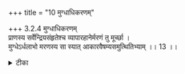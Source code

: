 +++
title = "10 मुग्धाधिकरणम्"

+++
3.2.4 मुग्धाधिकरणम्  
प्राणस्य सर्वेन्द्रियसंहृतेश्च व्यापारहानेर्मरणं तु मूर्च्छा ।  
मुग्धेऽर्धलाभो मरणस्य सा स्यात् आकारवैषम्यसमुत्थितिभ्याम् ।। 13 ।।

<details><summary>टीका</summary>

3.2.4 मुग्धाधिकरणम् Ther is the doubt regarding thte swoon state of the soul as to whether that is one among the three states, namely, waking, dream and deep sleep or it is the fourth one, namely death or a state different from these. It is because in the state of swoon there is the non - operation of the sense organs, absence of conciousness, etc. This doubt is cleared by stating that it is partial death as a rises again after swoon. It is also different from the other states, as there are differences from these states in regard to the absence of happiness, dreams, etc.
</details>

